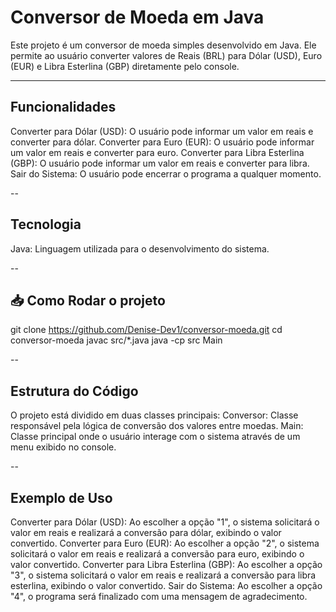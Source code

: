 #  Conversor de Moeda em Java

Este projeto é um conversor de moeda simples desenvolvido em Java. Ele permite ao usuário converter valores de Reais (BRL) para Dólar (USD), Euro (EUR) e Libra Esterlina (GBP) diretamente pelo console.

---

## Funcionalidades

Converter para Dólar (USD): O usuário pode informar um valor em reais e converter para dólar.
Converter para Euro (EUR): O usuário pode informar um valor em reais e converter para euro.
Converter para Libra Esterlina (GBP): O usuário pode informar um valor em reais e converter para libra.
Sair do Sistema: O usuário pode encerrar o programa a qualquer momento.

--

## Tecnologia

Java: Linguagem utilizada para o desenvolvimento do sistema.

--



## 📥 Como Rodar o projeto

git clone https://github.com/Denise-Dev1/conversor-moeda.git
cd conversor-moeda
javac src/*.java
java -cp src Main

--

## Estrutura do Código

O projeto está dividido em duas classes principais:
Conversor: Classe responsável pela lógica de conversão dos valores entre moedas.
Main: Classe principal onde o usuário interage com o sistema através de um menu exibido no console.

--

## Exemplo de Uso 

Converter para Dólar (USD): Ao escolher a opção "1", o sistema solicitará o valor em reais e realizará a conversão para dólar, exibindo o valor convertido.
Converter para Euro (EUR): Ao escolher a opção "2", o sistema solicitará o valor em reais e realizará a conversão para euro, exibindo o valor convertido.
Converter para Libra Esterlina (GBP): Ao escolher a opção "3", o sistema solicitará o valor em reais e realizará a conversão para libra esterlina, exibindo o valor convertido.
Sair do Sistema: Ao escolher a opção "4", o programa será finalizado com uma mensagem de agradecimento.



